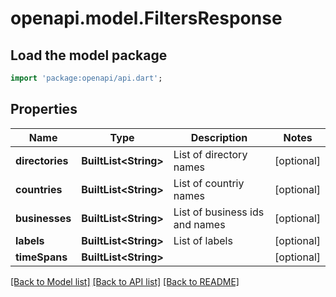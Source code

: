 # openapi.model.FiltersResponse

## Load the model package
```dart
import 'package:openapi/api.dart';
```

## Properties
Name | Type | Description | Notes
------------ | ------------- | ------------- | -------------
**directories** | **BuiltList&lt;String&gt;** | List of directory names | [optional] 
**countries** | **BuiltList&lt;String&gt;** | List of countriy names | [optional] 
**businesses** | **BuiltList&lt;String&gt;** | List of business ids and names | [optional] 
**labels** | **BuiltList&lt;String&gt;** | List of labels | [optional] 
**timeSpans** | **BuiltList&lt;String&gt;** |  | [optional] 

[[Back to Model list]](../README.md#documentation-for-models) [[Back to API list]](../README.md#documentation-for-api-endpoints) [[Back to README]](../README.md)


